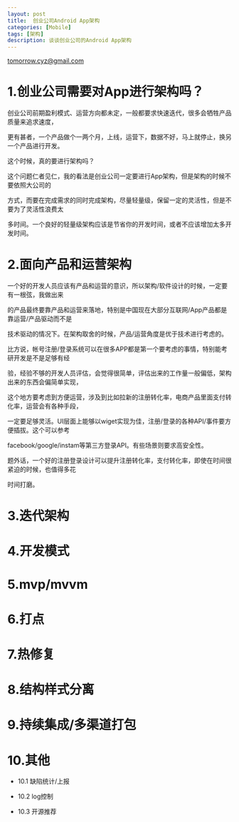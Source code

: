 ```yaml
---
layout: post
title:  创业公司Android App架构 
categories: [Mobile]
tags: [架构]
description: 谈谈创业公司的Android App架构 
---
```


tomorrow.cyz@gmail.com 

# 1.创业公司需要对App进行架构吗？
   创业公司前期盈利模式、运营方向都未定，一般都要求快速迭代，很多会牺牲产品质量来追求速度，

更有甚者，一个产品做个一两个月，上线，运营下，数据不好，马上就停止，换另一个产品进行开发。

这个时候，真的要进行架构吗？

   这个问题仁者见仁，我的看法是创业公司一定要进行App架构，但是架构的时候不要依照大公司的

方式，而要在完成需求的同时完成架构，尽量轻量级，保留一定的灵活性，但是不要为了灵活性浪费太

多时间。一个良好的轻量级架构应该是节省你的开发时间，或者不应该增加太多开发时间。

# 2.面向产品和运营架构
  一个好的开发人员应该有产品和运营的意识，所以架构/软件设计的时候，一定要有一根弦，我做出来

的产品最终要靠产品和运营来落地，特别是中国现在大部分互联网/App产品都是靠运营/产品驱动而不是

技术驱动的情况下。在架构取舍的时候，产品/运营角度是优于技术进行考虑的。

  比方说，帐号注册/登录系统可以在很多APP都是第一个要考虑的事情，特别能考研开发是不是足够有经

验，经验不够的开发人员评估，会觉得很简单，评估出来的工作量一般偏低，架构出来的东西会偏简单实现，

这个地方要考虑到方便运营，涉及到比如拉新的注册转化率，电商产品里面支付转化率，运营会有各种手段，

一定要足够灵活。UI层面上能够以wiget实现为佳，注册/登录的各种API/事件要方便插拔。这个可以参考

facebook/google/instam等第三方登录API。有些场景则要求高安全性。

 题外话，一个好的注册登录设计可以提升注册转化率，支付转化率，即使在时间很紧迫的时候，也值得多花

时间打磨。

# 3.迭代架构

# 4.开发模式

# 5.mvp/mvvm

# 6.打点

# 7.热修复

# 8.结构样式分离

# 9.持续集成/多渠道打包

# 10.其他
  
  * 10.1 缺陷统计/上报

  * 10.2 log控制

  * 10.3 开源推荐
